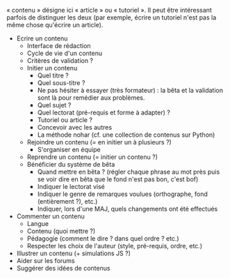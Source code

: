 « contenu » désigne ici « article » ou « tutoriel ». Il peut être intéressant parfois de distinguer les deux (par exemple, écrire un tutoriel n'est pas la même chose qu'écrire un article).

* Ecrire un contenu
    * Interface de rédaction
    * Cycle de vie d'un contenu
    * Critères de validation ?
    * Initier un contenu
        * Quel titre ? 
        * Quel sous-titre ? 
        * Ne pas hésiter à essayer (très formateur) : la bêta et la validation sont là pour remédier aux problèmes.
        * Quel sujet ?
        * Quel lectorat (pré-requis et forme à adapter) ?
        * Tutoriel ou article ?
        * Concevoir avec les autres
        * La méthode nohar (cf. une collection de contenus sur Python)
    * Rejoindre un contenu (= en initier un à plusieurs ?)
        * S'organiser en équipe
    * Reprendre un contenu (= initier un contenu ?)
    * Bénéficier du système de bêta
        * Quand mettre en bêta ? (régler chaque phrase au mot près puis se voir dire en bêta que le fond n'est pas bon, c'est bof)
        * Indiquer le lectorat visé
        * Indiquer le genre de remarques voulues (orthographe, fond (entièrement ?), etc.)
        * Indiquer, lors d'une MAJ, quels changements ont été effectués
* Commenter un contenu
    * Langue
    * Contenu (quoi mettre ?)
    * Pédagogie (comment le dire ? dans quel ordre ? etc.)
    * Respecter les choix de l'auteur (style, pré-requis, ordre, etc.)
* Illustrer un contenu (+ simulations JS ?)
* Aider sur les forums
* Suggérer des idées de contenus